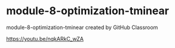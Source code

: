 # module-8-optimization-tminear
module-8-optimization-tminear created by GitHub Classroom


https://youtu.be/nqkARkC_wZA
